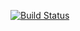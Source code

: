 [![Build Status](https://travis-ci.org/mikaelkg/lab08.svg?branch=master)](https://travis-ci.org/mikaelkg/lab08)
